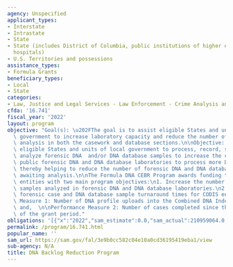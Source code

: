 ```yaml
---
agency: Unspecified
applicant_types:
- Interstate
- Intrastate
- State
- State (includes District of Columbia, public institutions of higher education and
  hospitals)
- U.S. Territories and possessions
assistance_types:
- Formula Grants
beneficiary_types:
- Local
- State
categories:
- Law, Justice and Legal Services - Law Enforcement - Crime Analysis and Data
cfda: '16.741'
fiscal_year: '2022'
layout: program
objective: "Goal(s): \u202FThe goal is to assist eligible States and units of local\
  \ government to increase laboratory capacity and reduce the number of samples awaiting\
  \ analysis in both the casework and database sections.\n\nObjective:  To assist\
  \ eligible States and units of local government to process, record, screen, and\
  \ analyze forensic DNA  and/or DNA database samples to increase the capacity of\
  \ public forensic DNA and DNA database laboratories to process more DNA samples,\
  \ thereby helping to reduce the number of forensic DNA and DNA database samples\
  \ awaiting analysis.\n\nThe Formula DNA CEBR Program awards funding to eligible\
  \ entities with two main program objectives:\n1. Increase the number of CODIS-eligible\
  \ samples analyzed in forensic DNA and DNA database laboratories.\n2. Reduce the\
  \ forensic case and DNA database sample turnaround times for CODIS entry.\n\nPerformance\
  \ Measure 1: Number of DNA profile uploads into the Combined DNA Index System (CODIS);\
  \ and,  \n\nPerformance Measure 2: Number of cases completed since the beginning\
  \ of the grant period."
obligations: '[{"x":"2022","sam_estimate":0.0,"sam_actual":210959064.0,"usa_spending_actual":196233869.27},{"x":"2023","sam_estimate":130000000.0,"sam_actual":0.0,"usa_spending_actual":-2766710.85},{"x":"2024","sam_estimate":112000000.0,"sam_actual":0.0,"usa_spending_actual":0.0}]'
permalink: /program/16.741.html
popular_name: ''
sam_url: https://sam.gov/fal/3e9b0cc582c04e10a0cd36195419eba1/view
sub-agency: N/A
title: DNA Backlog Reduction Program
---
```

